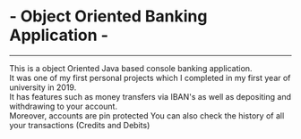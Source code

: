 # - Object Oriented Banking Application -
------
This is a object Oriented Java based console banking application.<br>It was one of my first personal projects which I completed in my first year of university in 2019.
<br>It has features such as money transfers via IBAN's as well as depositing and withdrawing to your account.
<br>Moreover, accounts are pin protected
You can also check the history of all your transactions (Credits and Debits)

